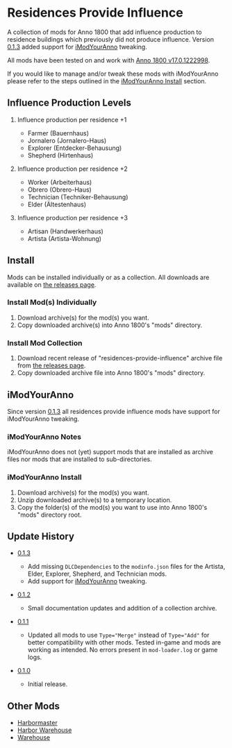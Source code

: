 ﻿# Residences Provide Influence

A collection of mods for Anno 1800 that add influence production to residence buildings which previously did not produce influence. Version [0.1.3](https://github.com/adjagu/residences-provide-influence/releases/tag/0.1.3) added support for [iModYourAnno](#imodyouranno) tweaking.

All mods have been tested on and work with [Anno 1800 v17.0.1222998](https://anno-union.com/updates/anno-1800-pc-game-update-17/).

If you would like to manage and/or tweak these mods with iModYourAnno please refer to the steps outlined in the [iModYourAnno Install](#imodyouranno-install) section.

## Influence Production Levels

1. Influence production per residence +1
   - Farmer (Bauernhaus)
   - Jornalero (Jornalero-​Haus)
   - Explorer (Entdecker-​Behausung)
   - Shepherd (Hirtenhaus)

2. Influence production per residence +2
   - Worker (Arbeiterhaus)
   - Obrero (Obrero-​Haus)
   - Technician (Techniker-​Behausung)
   - Elder (Ältestenhaus)

3. Influence production per residence +3
   - Artisan (Handwerkerhaus)
   - Artista (Artista-Wohnung)

## Install

Mods can be installed individually or as a collection. All downloads are available on [the releases page](https://github.com/adjagu/residences-provide-influence/releases).

### Install Mod(s) Individually

1. Download archive(s) for the mod(s) you want.
2. Copy downloaded archive(s) into Anno 1800's "mods" directory.

### Install Mod Collection

1. Download recent release of "residences-provide-influence" archive file from [the releases page](https://github.com/adjagu/residences-provide-influence/releases).
2. Copy downloaded archive file into Anno 1800's "mods" directory.

## iModYourAnno

Since version [0.1.3](https://github.com/adjagu/residences-provide-influence/releases/tag/0.1.3) all residences provide influence mods have support for iModYourAnno tweaking.

### iModYourAnno Notes

iModYourAnno does not (yet) support mods that are installed as archive files nor mods that are installed to sub-directories.

### iModYourAnno Install

1. Download archive(s) for the mod(s) you want.
2. Unzip downloaded archive(s) to a temporary location.
3. Copy the folder(s) of the mod(s) you want to use into Anno 1800's "mods" directory root.

## Update History

- [0.1.3](https://github.com/adjagu/residences-provide-influence/releases/tag/0.1.3)
  - Add missing `DLCDependencies` to the `modinfo.json` files for the Artista, Elder, Explorer, Shepherd, and Technician mods.
  - Add support for [iModYourAnno](https://github.com/anno-mods/iModYourAnno) tweaking.

- [0.1.2](https://github.com/adjagu/residences-provide-influence/releases/tag/0.1.2)
  - Small documentation updates and addition of a collection archive.

- [0.1.1](https://github.com/adjagu/residences-provide-influence/releases/tag/0.1.1)
  - Updated all mods to use `Type="Merge"` instead of `Type="Add"` for better compatibility with other mods. Tested in-game and mods are working as intended. No errors present in `mod-loader.log` or game logs.

- [0.1.0](https://github.com/adjagu/residences-provide-influence/releases/tag/0.1.0)
  - Initial release.

## Other Mods

- [Harbormaster](https://github.com/adjagu/harbormaster)
- [Harbor Warehouse](https://github.com/adjagu/harbor-warehouse)
- [Warehouse](https://github.com/adjagu/warehouse)
